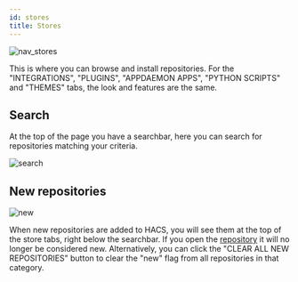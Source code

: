 ```yaml
---
id: stores
title: Stores
---
```


![nav_stores](/img/nav_stores.png)

This is where you can browse and install repositories.
For the "INTEGRATIONS", "PLUGINS", "APPDAEMON APPS", "PYTHON SCRIPTS" and "THEMES" tabs, the look and features are the same.

## Search

At the top of the page you have a searchbar, here you can search for repositories matching your criteria.

![search](/img/nav_store_search.png)

## New repositories

![new](/img/nav_store_new.png)

When new repositories are added to HACS, you will see them at the top of the store tabs, right below the searchbar.
If you open the [repository](/docs/navigation/repository) it will no longer be considered new. Alternatively, you can click the "CLEAR ALL NEW REPOSITORIES" button to clear the "new" flag from all repositories in that category.
